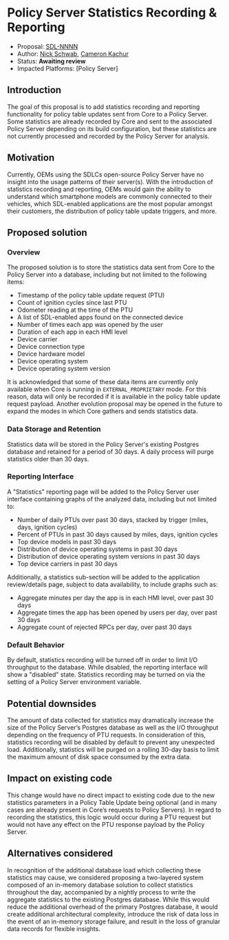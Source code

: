 # Policy Server Statistics Recording & Reporting

* Proposal: [SDL-NNNN](NNNN-policy-server-statistics-recording-reporting.md)
* Author: [Nick Schwab](https://github.com/nickschwab), [Cameron Kachur](https://github.com/ckachur)
* Status: **Awaiting review**
* Impacted Platforms: [Policy Server]

## Introduction

The goal of this proposal is to add statistics recording and reporting functionality for policy table updates sent from Core to a Policy Server. Some statistics are already recorded by Core and sent to the associated Policy Server depending on its build configuration, but these statistics are not currently processed and recorded by the Policy Server for analysis.

## Motivation

Currently, OEMs using the SDLCs open-source Policy Server have no insight into the usage patterns of their server(s). With the introduction of statistics recording and reporting, OEMs would gain the ability to understand which smartphone models are commonly connected to their vehicles, which SDL-enabled applications are the most popular amongst their customers, the distribution of policy table update triggers, and more.

## Proposed solution

### Overview
The proposed solution is to store the statistics data sent from Core to the Policy Server into a database, including but not limited to the following items:
* Timestamp of the policy table update request (PTU)
* Count of ignition cycles since last PTU
* Odometer reading at the time of the PTU
* A list of SDL-enabled apps found on the connected device
* Number of times each app was opened by the user
* Duration of each app in each HMI level
* Device carrier
* Device connection type
* Device hardware model
* Device operating system
* Device operating system version

It is acknowledged that some of these data items are currently only available when Core is running in `EXTERNAL_PROPRIETARY` mode. For this reason, data will only be recorded if it is available in the policy table update request payload. Another evolution proposal may be opened in the future to expand the modes in which Core gathers and sends statistics data.

### Data Storage and Retention
Statistics data will be stored in the Policy Server's existing Postgres database and retained for a period of 30 days. A daily process will purge statistics older than 30 days.

### Reporting Interface
A "Statistics" reporting page will be added to the Policy Server user interface containing graphs of the analyzed data, including but not limited to:
* Number of daily PTUs over past 30 days, stacked by trigger (miles, days, ignition cycles)
* Percent of PTUs in past 30 days caused by miles, days, ignition cycles
* Top device models in past 30 days
* Distribution of device operating systems in past 30 days
* Distribution of device operating system versions in past 30 days 
* Top device carriers in past 30 days

Additionally, a statistics sub-section will be added to the application review/details page, subject to data availability, to include graphs such as:
* Aggregate minutes per day the app is in each HMI level, over past 30 days
* Aggregate times the app has been opened by users per day, over past 30 days
* Aggregate count of rejected RPCs per day, over past 30 days

### Default Behavior
By default, statistics recording will be turned off in order to limit I/O throughput to the database. While disabled, the reporting interface will show a "disabled" state. Statistics recording may be turned on via the setting of a Policy Server environment variable.

## Potential downsides
The amount of data collected for statistics may dramatically increase the size of the Policy Server’s Postgres database as well as the I/O throughput depending on the frequency of PTU requests. In consideration of this, statistics recording will be disabled by default to prevent any unexpected load. Additionally, statistics will be purged on a rolling 30-day basis to limit the maximum amount of disk space consumed by the extra data.

## Impact on existing code
This change would have no direct impact to existing code due to the new statistics parameters in a Policy Table Update being optional (and in many cases are already present in Core’s requests to Policy Servers). In regard to recording the statistics, this logic would occur during a PTU request but would not have any effect on the PTU response payload by the Policy Server.

## Alternatives considered
In recognition of the additional database load which collecting these statistics may cause, we considered proposing a two-layered system composed of an in-memory database solution to collect statistics throughout the day, accompanied by a nightly process to write the aggregate statistics to the existing Postgres database. While this would reduce the additional overhead of the primary Postgres database, it would create additional architectural complexity, introduce the risk of data loss in the event of an in-memory storage failure, and result in the loss of granular data records for flexible insights.


